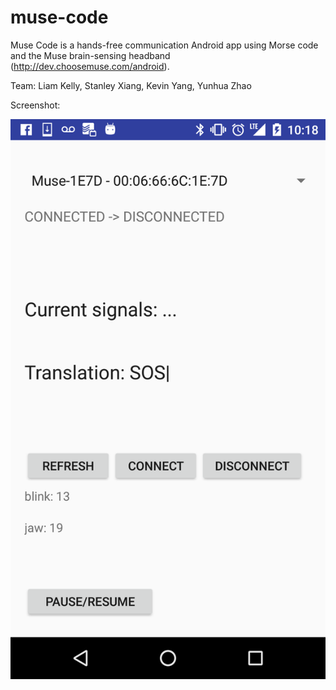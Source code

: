 # muse-code

Muse Code is a hands-free communication Android app using Morse code and the Muse brain-sensing headband (http://dev.choosemuse.com/android).

Team: Liam Kelly, Stanley Xiang, Kevin Yang, Yunhua Zhao

Screenshot:

<img src="muse-code-screen.png" width="540"/>
